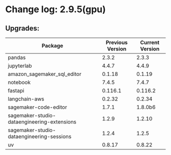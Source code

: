 # Change log: 2.9.5(gpu)

## Upgrades: 

Package | Previous Version | Current Version
---|---|---
pandas|2.3.2|2.3.3
jupyterlab|4.4.7|4.4.9
amazon_sagemaker_sql_editor|0.1.18|0.1.19
notebook|7.4.5|7.4.7
fastapi|0.116.1|0.116.2
langchain-aws|0.2.32|0.2.34
sagemaker-code-editor|1.7.1|1.8.0b6
sagemaker-studio-dataengineering-extensions|1.2.9|1.2.10
sagemaker-studio-dataengineering-sessions|1.2.4|1.2.5
uv|0.8.17|0.8.22
